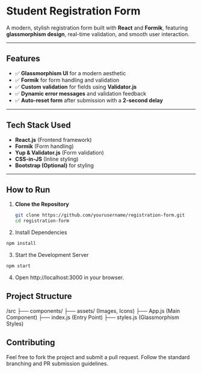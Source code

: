# **Student Registration Form**

A modern, stylish registration form built with **React** and **Formik**, featuring **glassmorphism design**, real-time validation, and smooth user interaction.

---

## **Features**
- ✅ **Glassmorphism UI** for a modern aesthetic  
- ✅ **Formik** for form handling and validation  
- ✅ **Custom validation** for fields using **Validator.js**  
- ✅ **Dynamic error messages** and validation feedback  
- ✅ **Auto-reset form** after submission with a **2-second delay**  



---

## **Tech Stack Used**
- **React.js** (Frontend framework)
- **Formik** (Form handling)
- **Yup & Validator.js** (Form validation)
- **CSS-in-JS** (Inline styling)
- **Bootstrap (Optional)** for styling  

---

## **How to Run**
1. **Clone the Repository**  
   ```bash
   git clone https://github.com/yourusername/registration-form.git
   cd registration-form

2. Install Dependencies
```bash
npm install
```

3. Start the Development Server
```bash
npm start
```

4. Open http://localhost:3000 in your browser.

## **Project Structure**

/src
  ├── components/
  ├── assets/ (Images, Icons)
  ├── App.js (Main Component)
  ├── index.js (Entry Point)
  ├── styles.js (Glassmorphism Styles)




## **Contributing**
Feel free to fork the project and submit a pull request. Follow the standard branching and PR submission guidelines.


